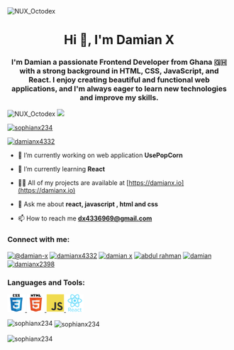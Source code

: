 <img src="https://media.licdn.com/dms/image/D4D12AQFXUMCI_xZ3EQ/article-cover_image-shrink_720_1280/0/1683909809034?e=1723075200&v=beta&t=vPt7CPmcEAq7Sox2j09jJjqlykFiRn1dJkgmETet4eU" width="100%" height="50%" alt="NUX_Octodex">
<h1 align="center">Hi 👋, I'm Damian X</h1>
<h3 align="center">I'm Damian a passionate Frontend Developer from Ghana 🇬🇭 with a strong background in HTML, CSS, JavaScript, and React. I enjoy creating beautiful and functional web applications, and I'm always eager to learn new technologies and improve my skills.</h3>
<img src="https://user-images.githubusercontent.com/74038190/212741999-016fddbd-617a-4448-8042-0ecf907aea25.gif" width="500" alt="NUX_Octodex">
<img src="https://user-images.githubusercontent.com/74038190/212746035-d5c61762-973c-44c0-aec7-887f3b7690e3.gif" width="200">



<p align="left"> <a href="https://github.com/ryo-ma/github-profile-trophy"><img src="https://github-profile-trophy.vercel.app/?username=sophianx234" alt="sophianx234" /></a> </p>

<p align="left"> <a href="https://twitter.com/damianx4332" target="blank"><img src="https://img.shields.io/twitter/follow/damianx4332?logo=twitter&style=for-the-badge" alt="damianx4332" /></a> </p>

- 🔭 I’m currently working on web application **UsePopCorn**

- 🌱 I’m currently learning **React**

- 👨‍💻 All of my projects are available at [https://damianx.io](https://damianx.io)

- 💬 Ask me about **react, javascript , html and css**

- 📫 How to reach me **dx4336969@gmail.com**

<h3 align="left">Connect with me:</h3>
<p align="left">
<a href="https://codepen.io/@damian-x" target="blank"><img align="center" src="https://raw.githubusercontent.com/rahuldkjain/github-profile-readme-generator/master/src/images/icons/Social/codepen.svg" alt="@damian-x" height="30" width="40" /></a>
<a href="https://twitter.com/damianx4332" target="blank"><img align="center" src="https://raw.githubusercontent.com/rahuldkjain/github-profile-readme-generator/master/src/images/icons/Social/twitter.svg" alt="damianx4332" height="30" width="40" /></a>
<a href="https://stackoverflow.com/users/damian x" target="blank"><img align="center" src="https://raw.githubusercontent.com/rahuldkjain/github-profile-readme-generator/master/src/images/icons/Social/stack-overflow.svg" alt="damian x" height="30" width="40" /></a>
<a href="https://fb.com/abdul rahman" target="blank"><img align="center" src="https://raw.githubusercontent.com/rahuldkjain/github-profile-readme-generator/master/src/images/icons/Social/facebook.svg" alt="abdul rahman" height="30" width="40" /></a>
<a href="https://www.youtube.com/c/damian" target="blank"><img align="center" src="https://raw.githubusercontent.com/rahuldkjain/github-profile-readme-generator/master/src/images/icons/Social/youtube.svg" alt="damian" height="30" width="40" /></a>
<a href="https://discord.gg/damianx2398" target="blank"><img align="center" src="https://raw.githubusercontent.com/rahuldkjain/github-profile-readme-generator/master/src/images/icons/Social/discord.svg" alt="damianx2398" height="30" width="40" /></a>
</p>

<h3 align="left">Languages and Tools:</h3>
<p align="left"> <a href="https://www.w3schools.com/css/" target="_blank" rel="noreferrer"> <img src="https://raw.githubusercontent.com/devicons/devicon/master/icons/css3/css3-original-wordmark.svg" alt="css3" width="40" height="40"/> </a> <a href="https://www.w3.org/html/" target="_blank" rel="noreferrer"> <img src="https://raw.githubusercontent.com/devicons/devicon/master/icons/html5/html5-original-wordmark.svg" alt="html5" width="40" height="40"/> </a> <a href="https://developer.mozilla.org/en-US/docs/Web/JavaScript" target="_blank" rel="noreferrer"> <img src="https://raw.githubusercontent.com/devicons/devicon/master/icons/javascript/javascript-original.svg" alt="javascript" width="40" height="40"/> </a> <a href="https://reactjs.org/" target="_blank" rel="noreferrer"> <img src="https://raw.githubusercontent.com/devicons/devicon/master/icons/react/react-original-wordmark.svg" alt="react" width="40" height="40"/> </a> </p>

<p><img align="left" src="https://github-readme-stats.vercel.app/api/top-langs?username=sophianx234&show_icons=true&locale=en&layout=compact" alt="sophianx234" /></p>

<p>&nbsp;<img align="center" src="https://github-readme-stats.vercel.app/api?username=sophianx234&show_icons=true&locale=en" alt="sophianx234" /></p>

<p><img align="center" src="https://github-readme-streak-stats.herokuapp.com/?user=sophianx234&" alt="sophianx234" /></p>
